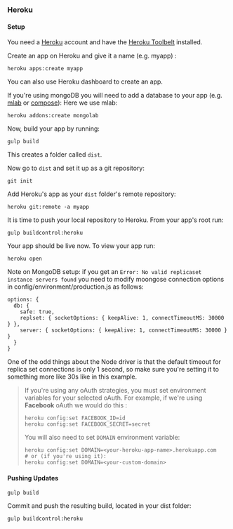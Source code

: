 ### Heroku

#### Setup
You need a [Heroku](www.heroku.com) account and have the [Heroku Toolbelt](https://devcenter.heroku.com/articles/getting-started-with-nodejs#set-up) installed. 

Create an app on Heroku and give it a name (e.g. myapp) :
```
heroku apps:create myapp
```
You can also use Heroku dashboard to create an app. 

If you're using mongoDB you will need to add a database to your app (e.g. [mlab](https://mlab.com/) or [compose](https://www.compose.com/mongodb)): 
Here we use mlab:
```
heroku addons:create mongolab
```

Now, build your app by running: 
```
gulp build
```
This creates a folder called `dist`. 

Now go to `dist` and set it up as a git repository:
```
git init 
```

Add Heroku's app as your `dist` folder's remote repository:
```
heroku git:remote -a myapp
```

It is time to push your local repository to Heroku. From your app's root run:
```
gulp buildcontrol:heroku
```

Your app should be live now. To view your app run:
```
heroku open
```

Note on MongoDB setup: if you get an `Error: No valid replicaset instance servers found`  you need to modify moongose connection options in config/environment/production.js as follows:  
```
options: {
  db: {
    safe: true,
    replset: { socketOptions: { keepAlive: 1, connectTimeoutMS: 30000 } },
    server: { socketOptions: { keepAlive: 1, connectTimeoutMS: 30000 } }
  }
}
```

One of the odd things about the Node driver is that the default timeout for replica set connections is only 1 second, so make sure you're setting it to something more like 30s like in this example.

>
> If you're using any oAuth strategies, you must set environment variables for your selected oAuth. For example, if we're using **Facebook** oAuth we would do this :
>
> ```
> heroku config:set FACEBOOK_ID=id
> heroku config:set FACEBOOK_SECRET=secret
> ```
>
> You will also need to set `DOMAIN` environment variable:
>
> ```
> heroku config:set DOMAIN=<your-heroku-app-name>.herokuapp.com
> # or (if you're using it):
> heroku config:set DOMAIN=<your-custom-domain>
> ```
>

#### Pushing Updates

```
gulp build
```

Commit and push the resulting build, located in your dist folder:
```
gulp buildcontrol:heroku
```
